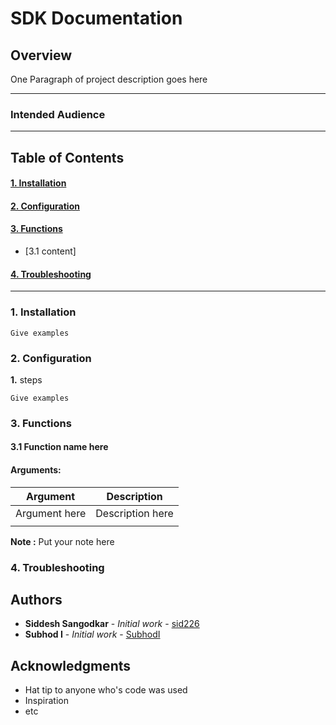# SDK Documentation



## Overview
One Paragraph of project description goes here

________________________________________________________

### Intended Audience
__________________________________________________

## Table of Contents
#### [1. Installation](#1-installation-1)
#### [2. Configuration](#2-configuration-1)
#### [3. Functions](#3-link-1)
   - [3.1 content]


#### [4. Troubleshooting](#4-troubleshooting)

________________________________________________________


### 1. Installation

```
Give examples
```

### 2. Configuration
**1.** steps
```
Give examples
```

### 3. Functions

#### 3.1 Function name here

#### Arguments:

| Argument 	| Description						 	   |
|---------------|------------------------------------------------------------------|
| Argument here    | Description here	   |
         						|

**Note :** Put your note here




### 4. Troubleshooting




## Authors

* **Siddesh Sangodkar** - *Initial work* - [sid226](https://github.com/sid226)
* **Subhod I** - *Initial work* - [SubhodI](https://github.com/SubhodI)



## Acknowledgments

* Hat tip to anyone who's code was used
* Inspiration
* etc

